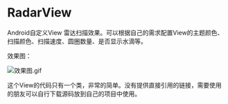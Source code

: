 # RadarView
Android自定义View 雷达扫描效果。可以根据自己的需求配置View的主题颜色、扫描颜色、扫描速度、圆圈数量、是否显示水滴等。

效果图：

![效果图.gif](https://github.com/donkingliang/RadarView/blob/master/效果图.gif)

这个View的代码只有一个类，非常的简单。没有提供直接引用的链接，需要使用的朋友可以自行下载源码放到自己的项目中使用。
